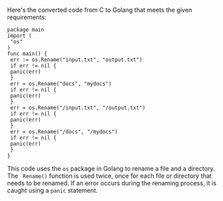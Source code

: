 Here's the converted code from C to Golang that meets the given requirements:
```
package main
import (
 "os"
)
func main() {
 err := os.Rename("input.txt", "output.txt")
 if err != nil {
 panic(err)
 }
 err = os.Rename("docs", "mydocs")
 if err != nil {
 panic(err)
 }
 err = os.Rename("/input.txt", "/output.txt")
 if err != nil {
 panic(err)
 }
 err = os.Rename("/docs", "/mydocs")
 if err != nil {
 panic(err)
 }
}
```
This code uses the `os` package in Golang to rename a file and a directory. The ` Rename()` function is used twice, once for each file or directory that needs to be renamed. If an error occurs during the renaming process, it is caught using a `panic` statement.

